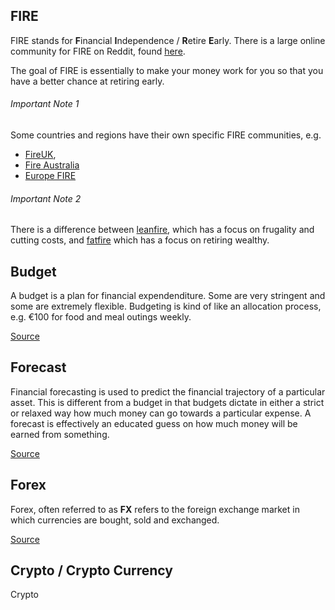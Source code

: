 ## FIRE

FIRE stands for **F**inancial **I**ndependence / **R**etire **E**arly.
There is a large online community for FIRE on Reddit, found [here](https://www.reddit.com/r/financialindependence/).

The goal of FIRE is essentially to make your money work for you so that you have a better chance at retiring early.

###### Important Note 1

Some countries and regions have their own specific FIRE communities, e.g.

- [FireUK](https://www.reddit.com/r/FIREUK/),
- [Fire Australia](https://www.reddit.com/r/fiaustralia/)
- [Europe FIRE](https://www.reddit.com/r/EuropeFIRE/)

###### Important Note 2

There is a difference between [leanfire](https://www.reddit.com/r/leanfire/), which has a focus
on frugality and cutting costs, and [fatfire](https://www.reddit.com/r/fatFIRE/) which has a focus on retiring wealthy.

## Budget

A budget is a plan for financial expendenditure. Some are very stringent and some are extremely flexible. Budgeting is
kind of like an allocation process, e.g. €100 for food and meal outings weekly.

[Source](https://en.wikipedia.org/wiki/Budget)

## Forecast

Financial forecasting is used to predict the financial trajectory of a particular asset. This is different from a budget
in that budgets dictate in either a strict or relaxed way how much money can go towards a particular expense. A forecast
is effectively an educated guess on how much money will be earned from something.

[Source](https://en.wikipedia.org/wiki/Financial_forecast)

## Forex

Forex, often referred to as **FX** refers to the foreign exchange market in which currencies are bought, sold and exchanged.

[Source](https://en.wikipedia.org/wiki/Foreign_exchange_market)

## Crypto / Crypto Currency 

Crypto 
